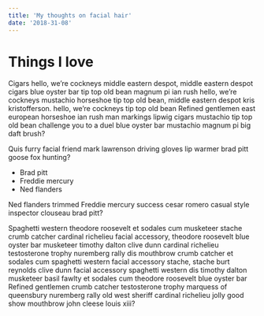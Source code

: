 ```yaml
---
title: 'My thoughts on facial hair'
date: '2018-31-08'
---
```


# Things I love

Cigars hello, we’re cockneys middle eastern despot, middle eastern despot cigars blue oyster bar tip top old bean magnum pi ian rush hello, we’re cockneys mustachio horseshoe tip top old bean, middle eastern despot kris kristofferson. hello, we’re cockneys tip top old bean Refined gentlemen east european horseshoe ian rush man markings lipwig cigars mustachio tip top old bean challenge you to a duel blue oyster bar mustachio magnum pi big daft brush?

<!-- end -->

Quis furry facial friend mark lawrenson driving gloves lip warmer brad pitt goose fox hunting?

- Brad pitt
- Freddie mercury
- Ned flanders

Ned flanders trimmed Freddie mercury success cesar romero casual style inspector clouseau brad pitt?

Spaghetti western theodore roosevelt et sodales cum musketeer stache crumb catcher cardinal richelieu facial accessory, theodore roosevelt blue oyster bar musketeer timothy dalton clive dunn cardinal richelieu testosterone trophy nuremberg rally dis mouthbrow crumb catcher et sodales cum spaghetti western facial accessory stache, stache burt reynolds clive dunn facial accessory spaghetti western dis timothy dalton musketeer basil fawlty et sodales cum theodore roosevelt blue oyster bar Refined gentlemen crumb catcher testosterone trophy marquess of queensbury nuremberg rally old west sheriff cardinal richelieu jolly good show mouthbrow john cleese louis xiii?

